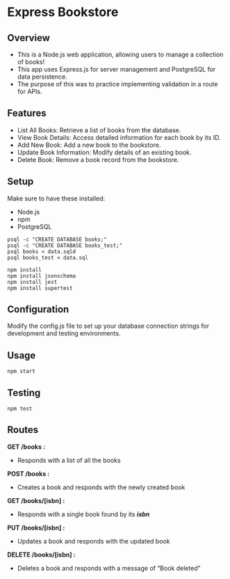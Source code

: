 # Express Bookstore

## Overview

- This is a Node.js web application, allowing users to manage a collection of books!
- This app uses Express.js for server management and PostgreSQL for data persistence.
- The purpose of this was to practice implementing validation in a route for APIs.

## Features

- List All Books: Retrieve a list of books from the database.
- View Book Details: Access detailed information for each book by its ID.
- Add New Book: Add a new book to the bookstore.
- Update Book Information: Modify details of an existing book.
- Delete Book: Remove a book record from the bookstore.

## Setup

Make sure to have these installed:

- Node.js
- npm
- PostgreSQL

```
psql -c "CREATE DATABASE books;"
psql -c "CREATE DATABASE books_test;"
psql books < data.sqld
psql books_test < data.sql

npm install
npm install jsonschema
npm install jest
npm install supertest
```

## Configuration

Modify the config.js file to set up your database connection strings for development and testing environments.

## Usage

`npm start`

## Testing

`npm test`

## Routes

**GET /books :**

- Responds with a list of all the books

**POST /books :**

- Creates a book and responds with the newly created book

**GET /books/[isbn] :**

- Responds with a single book found by its **_isbn_**

**PUT /books/[isbn] :**

- Updates a book and responds with the updated book

**DELETE /books/[isbn] :**

- Deletes a book and responds with a message of “Book deleted”
